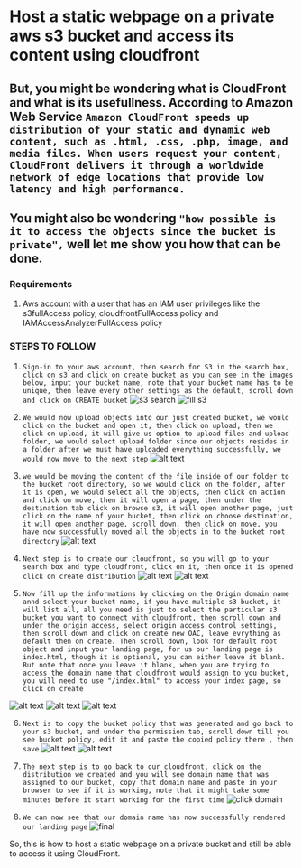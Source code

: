 # Host a static webpage on a private aws s3 bucket and access its content using cloudfront

## But, you might be wondering what is CloudFront and what is its usefullness. According to Amazon Web Service `Amazon CloudFront speeds up distribution of your static and dynamic web content, such as .html, .css, .php, image, and media files. When users request your content, CloudFront delivers it through a worldwide network of edge locations that provide low latency and high performance.`


## You might also be wondering `"how possible is it to access the objects since the bucket is private",` well let me show you how that can be done.

### Requirements
1. Aws account with a user that has an IAM user privileges like the s3fullAccess policy, cloudfrontFullAccess policy and IAMAccessAnalyzerFullAccess policy

### STEPS TO FOLLOW

1. `Sign-in to your aws account, then search for S3 in the search box, click on s3 and click on create bucket as you can see in the images below, input your bucket name, note that your bucket name has to be unique, then leave every other settings as the default, scroll down and click on CREATE bucket`
![s3 search](images/s3check.PNG)
![fill s3](<images/create s3.PNG>)

2. `We would now upload objects into our just created bucket, we would click on the bucket and open it, then click on upload, then we click on upload, it will give us option to upload files and upload folder, we would select upload folder since our objects resides in a folder after we must have uploaded everything successfully, we would now move to the next step`
![alt text](<images/upload folder.PNG>)


3. `we would be moving the content of the file inside of our folder to the bucket root directory, so we would click on the folder, after it is open, we would select all the objects, then click on action and click on move, then it will open a page, then under the destination tab click on browse s3, it will open another page, just click on the name of your bucket, then click on choose destination, it will open another page, scroll down, then click on move, you have now successfully moved all the objects in to the bucket root directory`
![alt text](<images/move files to bucket root.PNG>)

4. `Next step is to create our cloudfront, so you will go to your search box and type cloudfront, click on it, then once it is opened click on create distribution`
![alt text](<images/search cloudfront.PNG>)
![alt text](<images/create distribution.PNG>)

5. `Now fill up the informations by clicking on the Origin domain name annd select your bucket name, if you have multiple s3 bucket, it will list all, all you need is just to select the particular s3 bucket you want to connect with cloudfront, then scroll down and under the origin access, select origin access control settings, then scroll down and click on create new OAC, leave evrything as default then on create. Then scroll down, look for default root object and input your landing page, for us our landing page is index.html, though it is optional, you can either leave it blank. But note that once you leave it blank, when you are trying to access the domain name that cloudfront would assign to you bucket, you will need to use "/index.html" to access your index page, so click on create`

![alt text](<images/cloundfront process.PNG>)
![alt text](<images/cloudfront OAC.PNG>)
![alt text](<images/cloudfront document.PNG>)

6. `Next is to copy the bucket policy that was generated and go back to your s3 bucket, and under the permission tab, scroll down till you see bucket policy, edit it and paste the copied policy there , then save`
![alt text](<images/copy policy.PNG>)
![alt text](<images/paste bucket policy.PNG>)

7. `The next step is to go back to our cloudfront, click on the distribution we created and you will see domain name that was assigned to our bucket, copy that domain name and paste in your browser to see if it is working, note that it might take some minutes before it start working for the first time`
![click domain](<images/click domain.PNG>)

8. `We can now see that our domain name has now successfully rendered our landing page`
![final](images/final.PNG)

So, this is how to host a static webpage on a private bucket and still be able to access it using CloudFront.